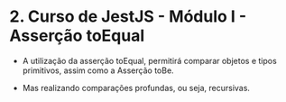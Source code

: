 # 2. Curso de JestJS - Módulo I - Asserção toEqual

- A utilização da asserção toEqual, permitirá comparar objetos e tipos primitivos, assim como a Asserção toBe. 

- Mas realizando comparações profundas, ou seja, recursivas.
